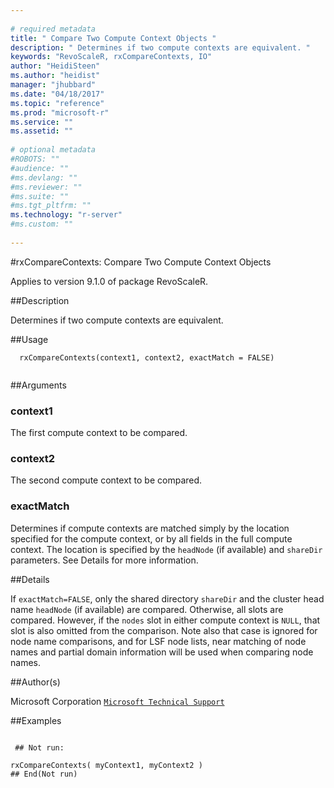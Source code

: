 ```yaml
--- 
 
# required metadata 
title: " Compare Two Compute Context Objects " 
description: " Determines if two compute contexts are equivalent. " 
keywords: "RevoScaleR, rxCompareContexts, IO" 
author: "HeidiSteen"
ms.author: "heidist" 
manager: "jhubbard" 
ms.date: "04/18/2017" 
ms.topic: "reference" 
ms.prod: "microsoft-r" 
ms.service: "" 
ms.assetid: "" 
 
# optional metadata 
#ROBOTS: "" 
#audience: "" 
#ms.devlang: "" 
#ms.reviewer: "" 
#ms.suite: "" 
#ms.tgt_pltfrm: "" 
ms.technology: "r-server" 
#ms.custom: "" 
 
--- 
```

 
 
 #rxCompareContexts:  Compare Two Compute Context Objects 

 Applies to version 9.1.0 of package RevoScaleR.
 
 ##Description
 
Determines if two compute contexts are equivalent.
 
 
 
 ##Usage

```   
  rxCompareContexts(context1, context2, exactMatch = FALSE)
 
```
 
 
 ##Arguments

   
  
 ### context1
 The first compute context to be compared. 
  
  
 ### context2
 The second compute context to be compared. 
  
  
 ### exactMatch
 Determines if compute contexts are matched simply by the location specified for the compute context, or by all fields in the full compute context. The location is specified by the `headNode` (if available) and `shareDir` parameters. See Details for more information. 
  
 
 
 
 ##Details
 
If `exactMatch=FALSE`, only the shared directory `shareDir` and the cluster 
head name `headNode` (if available) are compared.  Otherwise, all slots are compared. However, if the
`nodes` slot in either compute context is `NULL`, that slot is also
omitted from the comparison.  Note also that case is ignored for node name comparisons, and for LSF node lists, 
near matching of node names and partial domain information will be used when comparing node names.
 
 
 ##Author(s)
 
Microsoft Corporation [`Microsoft Technical Support`](https://go.microsoft.com/fwlink/?LinkID=698556&clcid=0x409)

 
 
 ##Examples

 ```
   
  ## Not run:
 
rxCompareContexts( myContext1, myContext2 )
 ## End(Not run) 
  
 
```
 
 

